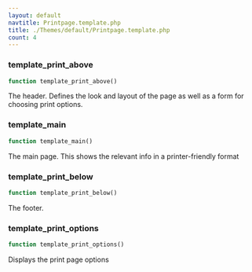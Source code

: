 ```yaml
---
layout: default
navtitle: Printpage.template.php
title: ./Themes/default/Printpage.template.php
count: 4
---
```


### template_print_above

```php
function template_print_above()
```
The header. Defines the look and layout of the page as well as a form for choosing print options.



### template_main

```php
function template_main()
```
The main page. This shows the relevant info in a printer-friendly format



### template_print_below

```php
function template_print_below()
```
The footer.



### template_print_options

```php
function template_print_options()
```
Displays the print page options



